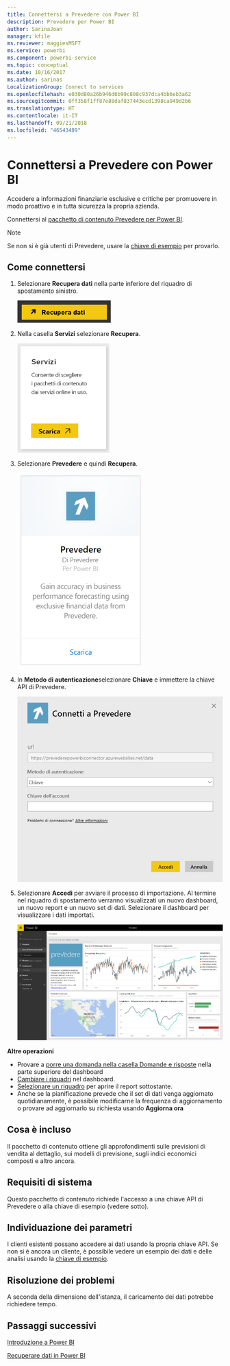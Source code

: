 ```yaml
---
title: Connettersi a Prevedere con Power BI
description: Prevedere per Power BI
author: SarinaJoan
manager: kfile
ms.reviewer: maggiesMSFT
ms.service: powerbi
ms.component: powerbi-service
ms.topic: conceptual
ms.date: 10/16/2017
ms.author: sarinas
LocalizationGroup: Connect to services
ms.openlocfilehash: e030d80a26b946d6b99c808c937dca4bb6eb3a62
ms.sourcegitcommit: 0ff358f1ff87e88daf837443ecd1398ca949d2b6
ms.translationtype: HT
ms.contentlocale: it-IT
ms.lasthandoff: 09/21/2018
ms.locfileid: "46543489"
---
```

# <a name="connect-to-prevedere-with-power-bi"></a>Connettersi a Prevedere con Power BI
Accedere a informazioni finanziarie esclusive e critiche per promuovere in modo proattivo e in tutta sicurezza la propria azienda.

Connettersi al [pacchetto di contenuto Prevedere per Power BI](https://app.powerbi.com/getdata/services/prevedere).

>[!NOTE]
>Se non si è già utenti di Prevedere, usare la [chiave di esempio](https://prevederepowerbiconnector.azurewebsites.net/static/learnmore.html) per provarlo.

## <a name="how-to-connect"></a>Come connettersi
1. Selezionare **Recupera dati** nella parte inferiore del riquadro di spostamento sinistro.
   
   ![](media/service-connect-to-prevedere/getdata.png)
2. Nella casella **Servizi** selezionare **Recupera**.
   
   ![](media/service-connect-to-prevedere/services.png)
3. Selezionare **Prevedere** e quindi **Recupera**.
   
   ![](media/service-connect-to-prevedere/connect.png)
4. In **Metodo di autenticazione**selezionare **Chiave** e immettere la chiave API di Prevedere.
   
    ![](media/service-connect-to-prevedere/creds.png)
5. Selezionare **Accedi** per avviare il processo di importazione. Al termine nel riquadro di spostamento verranno visualizzati un nuovo dashboard, un nuovo report e un nuovo set di dati. Selezionare il dashboard per visualizzare i dati importati.
   
     ![](media/service-connect-to-prevedere/dashboard.png)

**Altre operazioni**

* Provare a [porre una domanda nella casella Domande e risposte](consumer/end-user-q-and-a.md) nella parte superiore del dashboard
* [Cambiare i riquadri](service-dashboard-edit-tile.md) nel dashboard.
* [Selezionare un riquadro](consumer/end-user-tiles.md) per aprire il report sottostante.
* Anche se la pianificazione prevede che il set di dati venga aggiornato quotidianamente, è possibile modificarne la frequenza di aggiornamento o provare ad aggiornarlo su richiesta usando **Aggiorna ora**

## <a name="whats-included"></a>Cosa è incluso
Il pacchetto di contenuto ottiene gli approfondimenti sulle previsioni di vendita al dettaglio, sui modelli di previsione, sugli indici economici composti e altro ancora.

## <a name="system-requirements"></a>Requisiti di sistema
Questo pacchetto di contenuto richiede l'accesso a una chiave API di Prevedere o alla chiave di esempio (vedere sotto).

## <a name="finding-parameters"></a>Individuazione dei parametri
<a name="FindingParams"></a>

I clienti esistenti possano accedere ai dati usando la propria chiave API. Se non si è ancora un cliente, è possibile vedere un esempio dei dati e delle analisi usando la [chiave di esempio](https://prevederepowerbiconnector.azurewebsites.net/static/learnmore.html).

## <a name="troubleshooting"></a>Risoluzione dei problemi
A seconda della dimensione dell'istanza, il caricamento dei dati potrebbe richiedere tempo.

## <a name="next-steps"></a>Passaggi successivi
[Introduzione a Power BI](service-get-started.md)

[Recuperare dati in Power BI](service-get-data.md)

